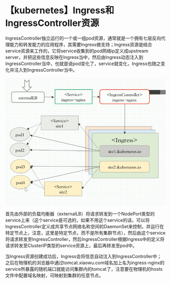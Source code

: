 # 【kubernetes】Ingress和IngressController资源
IngressController独立运行的一个或一组pod资源，通常就是一个拥有七层反向代理能力和转发能力的应用程序，其需要Ingress做支持；Ingress资源是结合service资源来工作的，它将service收集到的pod网络ip定义成upstream server，并把这些信息反映在Ingress当中，然后由Ingress动态注入到IngressController当中，也就是说pod变化了，service就变化，Ingress也随之变化并注入到IngressController当中。

![Ingress和IngressController](./images/kubernetes-ingress-and-ingressController.png)

首先由外部的负载均衡器（externalLB）将请求转发到一个NodePort类型的service上来（这个service是可选的，如果不用这个service的话，可以将IngressController定义成共享节点网络名称空间的DaemonSet来控制，并运行在特定节点上，注意，这里是特定节点，而不是所有集群节点），然后由这个service将请求转发至IngressController，然后IngressController根据Ingress中的定义将请求转发至ClusterIP类型的service资源上，最后再转发至pod中。

当Ingress资源创建成功后，Ingress会将信息自动注入到IngressController中；之后在物理机的浏览器中通过tomcat.xiaowu.com域名加上名为ingress-nginx的service所暴露的随机端口就能访问集群内的tomcat了，注意要在物理机的hosts文件中配置域名映射，可映射到集群的任意节点。